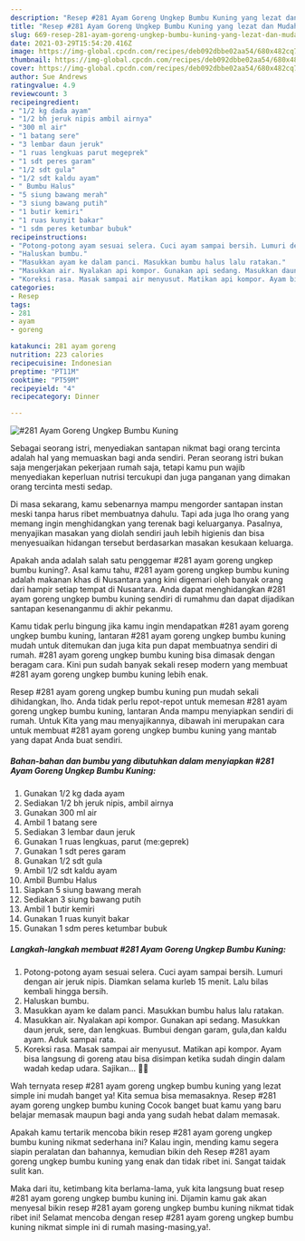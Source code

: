 ```yaml
---
description: "Resep #281 Ayam Goreng Ungkep Bumbu Kuning yang lezat dan Mudah Dibuat"
title: "Resep #281 Ayam Goreng Ungkep Bumbu Kuning yang lezat dan Mudah Dibuat"
slug: 669-resep-281-ayam-goreng-ungkep-bumbu-kuning-yang-lezat-dan-mudah-dibuat
date: 2021-03-29T15:54:20.416Z
image: https://img-global.cpcdn.com/recipes/deb092dbbe02aa54/680x482cq70/281-ayam-goreng-ungkep-bumbu-kuning-foto-resep-utama.jpg
thumbnail: https://img-global.cpcdn.com/recipes/deb092dbbe02aa54/680x482cq70/281-ayam-goreng-ungkep-bumbu-kuning-foto-resep-utama.jpg
cover: https://img-global.cpcdn.com/recipes/deb092dbbe02aa54/680x482cq70/281-ayam-goreng-ungkep-bumbu-kuning-foto-resep-utama.jpg
author: Sue Andrews
ratingvalue: 4.9
reviewcount: 3
recipeingredient:
- "1/2 kg dada ayam"
- "1/2 bh jeruk nipis ambil airnya"
- "300 ml air"
- "1 batang sere"
- "3 lembar daun jeruk"
- "1 ruas lengkuas parut megeprek"
- "1 sdt peres garam"
- "1/2 sdt gula"
- "1/2 sdt kaldu ayam"
- " Bumbu Halus"
- "5 siung bawang merah"
- "3 siung bawang putih"
- "1 butir kemiri"
- "1 ruas kunyit bakar"
- "1 sdm peres ketumbar bubuk"
recipeinstructions:
- "Potong-potong ayam sesuai selera. Cuci ayam sampai bersih. Lumuri dengan air jeruk nipis. Diamkan selama kurleb 15 menit. Lalu bilas kembali hingga bersih."
- "Haluskan bumbu."
- "Masukkan ayam ke dalam panci. Masukkan bumbu halus lalu ratakan."
- "Masukkan air. Nyalakan api kompor. Gunakan api sedang. Masukkan daun jeruk, sere, dan lengkuas. Bumbui dengan garam, gula,dan kaldu ayam. Aduk sampai rata."
- "Koreksi rasa. Masak sampai air menyusut. Matikan api kompor. Ayam bisa langsung di goreng atau bisa disimpan ketika sudah dingin dalam wadah kedap udara. Sajikan... 👩‍🍳"
categories:
- Resep
tags:
- 281
- ayam
- goreng

katakunci: 281 ayam goreng 
nutrition: 223 calories
recipecuisine: Indonesian
preptime: "PT11M"
cooktime: "PT59M"
recipeyield: "4"
recipecategory: Dinner

---
```



![#281 Ayam Goreng Ungkep Bumbu Kuning](https://img-global.cpcdn.com/recipes/deb092dbbe02aa54/680x482cq70/281-ayam-goreng-ungkep-bumbu-kuning-foto-resep-utama.jpg)

Sebagai seorang istri, menyediakan santapan nikmat bagi orang tercinta adalah hal yang memuaskan bagi anda sendiri. Peran seorang istri bukan saja mengerjakan pekerjaan rumah saja, tetapi kamu pun wajib menyediakan keperluan nutrisi tercukupi dan juga panganan yang dimakan orang tercinta mesti sedap.

Di masa  sekarang, kamu sebenarnya mampu mengorder santapan instan meski tanpa harus ribet membuatnya dahulu. Tapi ada juga lho orang yang memang ingin menghidangkan yang terenak bagi keluarganya. Pasalnya, menyajikan masakan yang diolah sendiri jauh lebih higienis dan bisa menyesuaikan hidangan tersebut berdasarkan masakan kesukaan keluarga. 



Apakah anda adalah salah satu penggemar #281 ayam goreng ungkep bumbu kuning?. Asal kamu tahu, #281 ayam goreng ungkep bumbu kuning adalah makanan khas di Nusantara yang kini digemari oleh banyak orang dari hampir setiap tempat di Nusantara. Anda dapat menghidangkan #281 ayam goreng ungkep bumbu kuning sendiri di rumahmu dan dapat dijadikan santapan kesenanganmu di akhir pekanmu.

Kamu tidak perlu bingung jika kamu ingin mendapatkan #281 ayam goreng ungkep bumbu kuning, lantaran #281 ayam goreng ungkep bumbu kuning mudah untuk ditemukan dan juga kita pun dapat membuatnya sendiri di rumah. #281 ayam goreng ungkep bumbu kuning bisa dimasak dengan beragam cara. Kini pun sudah banyak sekali resep modern yang membuat #281 ayam goreng ungkep bumbu kuning lebih enak.

Resep #281 ayam goreng ungkep bumbu kuning pun mudah sekali dihidangkan, lho. Anda tidak perlu repot-repot untuk memesan #281 ayam goreng ungkep bumbu kuning, lantaran Anda mampu menyiapkan sendiri di rumah. Untuk Kita yang mau menyajikannya, dibawah ini merupakan cara untuk membuat #281 ayam goreng ungkep bumbu kuning yang mantab yang dapat Anda buat sendiri.

<!--inarticleads1-->

##### Bahan-bahan dan bumbu yang dibutuhkan dalam menyiapkan #281 Ayam Goreng Ungkep Bumbu Kuning:

1. Gunakan 1/2 kg dada ayam
1. Sediakan 1/2 bh jeruk nipis, ambil airnya
1. Gunakan 300 ml air
1. Ambil 1 batang sere
1. Sediakan 3 lembar daun jeruk
1. Gunakan 1 ruas lengkuas, parut (me:geprek)
1. Gunakan 1 sdt peres garam
1. Gunakan 1/2 sdt gula
1. Ambil 1/2 sdt kaldu ayam
1. Ambil  Bumbu Halus
1. Siapkan 5 siung bawang merah
1. Sediakan 3 siung bawang putih
1. Ambil 1 butir kemiri
1. Gunakan 1 ruas kunyit bakar
1. Gunakan 1 sdm peres ketumbar bubuk




<!--inarticleads2-->

##### Langkah-langkah membuat #281 Ayam Goreng Ungkep Bumbu Kuning:

1. Potong-potong ayam sesuai selera. Cuci ayam sampai bersih. Lumuri dengan air jeruk nipis. Diamkan selama kurleb 15 menit. Lalu bilas kembali hingga bersih.
1. Haluskan bumbu.
1. Masukkan ayam ke dalam panci. Masukkan bumbu halus lalu ratakan.
1. Masukkan air. Nyalakan api kompor. Gunakan api sedang. Masukkan daun jeruk, sere, dan lengkuas. Bumbui dengan garam, gula,dan kaldu ayam. Aduk sampai rata.
1. Koreksi rasa. Masak sampai air menyusut. Matikan api kompor. Ayam bisa langsung di goreng atau bisa disimpan ketika sudah dingin dalam wadah kedap udara. Sajikan... 👩‍🍳




Wah ternyata resep #281 ayam goreng ungkep bumbu kuning yang lezat simple ini mudah banget ya! Kita semua bisa memasaknya. Resep #281 ayam goreng ungkep bumbu kuning Cocok banget buat kamu yang baru belajar memasak maupun bagi anda yang sudah hebat dalam memasak.

Apakah kamu tertarik mencoba bikin resep #281 ayam goreng ungkep bumbu kuning nikmat sederhana ini? Kalau ingin, mending kamu segera siapin peralatan dan bahannya, kemudian bikin deh Resep #281 ayam goreng ungkep bumbu kuning yang enak dan tidak ribet ini. Sangat taidak sulit kan. 

Maka dari itu, ketimbang kita berlama-lama, yuk kita langsung buat resep #281 ayam goreng ungkep bumbu kuning ini. Dijamin kamu gak akan menyesal bikin resep #281 ayam goreng ungkep bumbu kuning nikmat tidak ribet ini! Selamat mencoba dengan resep #281 ayam goreng ungkep bumbu kuning nikmat simple ini di rumah masing-masing,ya!.

